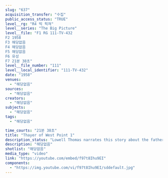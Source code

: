 ```yaml
---
slug: "637"
acquisition_transfer: "수집"
public_access_status: "TRUE"
level__rg: "R4 빅 픽쳐"
level__series: "The Big Picture"
level__file: "F1 RG 111-TV-432
F2 1958
F3 해당없음
F4 해당없음
F5 해당없음
F6 유성
F7 21분 38초"
level__file_number: "111"
level__local_identifier: "111-TV-432"
date: "1958"
venues: 
  - "해당없음"
sources: 
  - "해당없음"
creators: 
  - "해당없음"
subjects: 
  - "해당없음"
tags: 
  - "해당없음"

time_courts: "21분 38초"
title: "Thayer of West Point 1"
description_status: "Lowell Thomas narrates this story about the father of West Point. An outstanding cast recreates the life of Sylvanus Thayer at the Academy."
description: "해당없음"
shotlist: "해당없음"
media_type: "video"
link: "https://youtube.com/embed/f97t8Ihu9EI"
components: 
  - "https://img.youtube.com/vi/f97t8Ihu9EI/sddefault.jpg"
---
```

